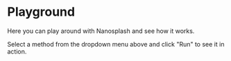 <script setup>
import PlayGround from '../../.vitepress/theme/vue/PlayGround.vue'
</script>

# Playground

Here you can play around with Nanosplash and see how it works.

<PlayGround />

Select a method from the dropdown menu above and click "Run" to see it in action.
